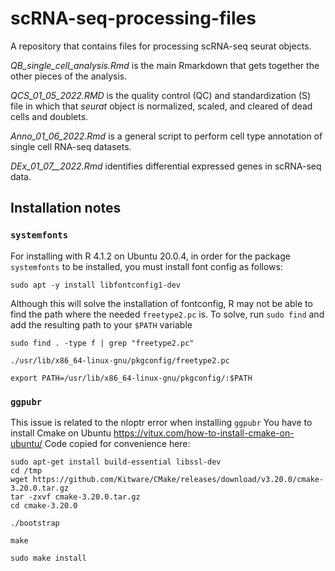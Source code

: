 # scRNA-seq-processing-files
A repository that contains files for processing scRNA-seq seurat objects.

_QB_single_cell_analysis.Rmd_ is the main Rmarkdown that gets together the other pieces of the analysis.  

_QCS_01_05_2022.RMD_ is the quality control (QC) and standardization (S) file in which that _seurat_ object is normalized, scaled, and cleared of dead cells and doublets.

_Anno_01_06_2022.Rmd_ is a general script to perform cell type annotation of single cell RNA-seq datasets.

_DEx_01_07__2022.Rmd_ identifies differential expressed genes in scRNA-seq data.

## Installation notes

### `systemfonts`

For installing with R 4.1.2 on Ubuntu 20.0.4, in order for the package `systemfonts` to be installed, you must install font config as follows:

```
sudo apt -y install libfontconfig1-dev
```
Although this will solve the installation of fontconfig, R may not be able to find the path where the needed `freetype2.pc` is.  To solve, run `sudo find` and add the resulting path to your `$PATH` variable

```
sudo find . -type f | grep "freetype2.pc"
```

`./usr/lib/x86_64-linux-gnu/pkgconfig/freetype2.pc`

```
export PATH=/usr/lib/x86_64-linux-gnu/pkgconfig/:$PATH
```

### `ggpubr`
This issue is related to the nloptr error when installing `ggpubr`
You have to install Cmake on Ubuntu
https://vitux.com/how-to-install-cmake-on-ubuntu/
Code copied for convenience here:
```
sudo apt-get install build-essential libssl-dev
cd /tmp
wget https://github.com/Kitware/CMake/releases/download/v3.20.0/cmake-3.20.0.tar.gz
tar -zxvf cmake-3.20.0.tar.gz
cd cmake-3.20.0
```

```
./bootstrap
```

```
make
```

```
sudo make install
```
